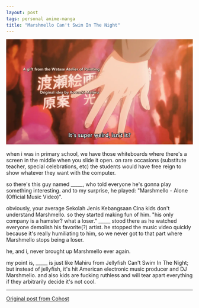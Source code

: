 ```yaml
---
layout: post
tags: personal anime-manga
title: "Marshmello Can't Swim In The Night"
---
```


![Mahiru covering up her own name in her graffiti, as her friends make fun of it](/assets/images/post-images/mahiru.webp)

when i was in primary school, we have those whiteboards where there's a screen in the middle when you slide it open. on rare occasions (substitute teacher, special celebrations, etc) the students would have free reign to show whatever they want with the computer.

so there's this guy named _____, who told everyone he's gonna play something interesting. and to my surprise, he played: "Marshmello - Alone (Official Music Video)".

obviously, your average Sekolah Jenis Kebangsaan Cina kids don't understand Marshmello. so they started making fun of him. "his only company is a hamster? what a loser." _____ stood there as he watched everyone demolish his favorite(?) artist. he stopped the music video quickly because it's really humiliating to him, so we never got to that part where Marshmello stops being a loser.

he, and i, never brought up Marshmello ever again.

my point is, _____ is just like Mahiru from Jellyfish Can't Swim In The Night; but instead of jellyfish, it's hit American electronic music producer and DJ Marshmello. and also kids are fucking ruthless and will tear apart everything if they arbitrarily decide it's not cool.

---

[Original post from Cohost](https://cohost.org/meow-d/post/5725139-when-i-was-in-primar)
